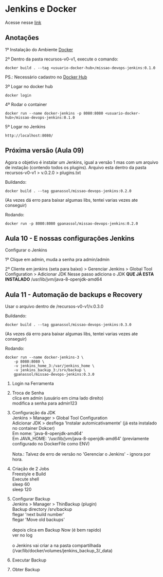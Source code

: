 # Jenkins e Docker

Acesse nesse [link](https://gitlab.com/rocha.public/cursos/jenkins-em-larga-escala/-/wikis/02-Jenkins-e-Docker)

## Anotações

1º Instalação do Ambiente [Docker](https://docs.docker.com/get-docker/)

2º Dentro da pasta recursos-v0-v1, execute o comando:

```
docker build . --tag <usuario-docker-hub>/missao-devops-jenkins:0.1.0
```

PS.: Necessário cadastro no [Docker Hub](https://hub.docker.com/)

3º Logar no docker hub

```
docker login
```

4º Rodar o container

```
docker run --name docker-jenkins -p 8080:8080 <usuario-docker-hub>/missao-devops-jenkins:0.1.0
```

5º Logar no Jenkins

```
http://localhost:8080/
```

## Próxima versão (Aula 09)

Agora o objetivo é instalar um Jenkins, igual a versão 1 mas com um arquivo de instação (contendo todos os plugins). Arquivo esta dentro da pasta recursos-v0-v1 > v.0.2.0 > plugins.txt

Buildando:

```
docker build . --tag gpanassol/missao-devops-jenkins:0.2.0
```

(As vezes dá erro para baixar algumas libs, tentei varias vezes ate conseguir)

Rodando:

```
docker run -p 8080:8080 gpanassol/missao-devops-jenkins:0.2.0
```

## Aula 10 - E nossas configurações Jenkins

Configurar o Jenkins

1º Clique em admin, muda a senha pra admin/admin

2º Cliente em jenkins (seta para baixo) > Gerenciar Jenkins > Global Tool Configuration > Adicionar JDK 
    Nesse passo adiciona o JDK <b>QUE JÁ ESTA INSTALADO</b> /usr/lib/jvm/java-8-openjdk-amd64


## Aula 11 - Automação de backups e Recovery

Usar o arquivo dentro de /recursos-v0-v1/v.0.3.0

Buildando:

```
docker build . --tag gpanassol/missao-devops-jenkins:0.3.0
```

(As vezes dá erro para baixar algumas libs, tentei varias vezes ate conseguir)

Rodando:

```
docker run --name docker-jenkins-3 \
    -p 8080:8080 \
    -v jenkins_home_3:/var/jenkins_home \
    -v jenkins_backup_3:/srv/backup \
    gpanassol/missao-devops-jenkins:0.3.0
```

1. Login na Ferramenta
2. Troca de Senha
    <br/>clica em admin (usuário em cima lado direito)
    <br/>modifica a senha para admin123

3. Configuração da JDK
    <br/>Jenkins > Manager > Global Tool Configuration
    <br/>Adicionar JDK > desflega 'Instalar automicativamente' (já esta instalado no container Dokcer) 
    <br/>Em nome: 'java-8-openjdk-amd64'
    <br/>Em JAVA_HOME: '/usr/lib/jvm/java-8-openjdk-amd64' (previamente configurado no DockerFile como ENV)
    <br/>
    <br/>Nota.: Talvez de erro de versão no 'Gerenciar o Jenkins' - ignora por hora.

4. Criação de 2 Jobs 
    <br/>Freestyle e Build
    <br/>    Execute shell
    <br/>        sleep 60
    <br/>        sleep 120

5. Configurar Backup
    <br/>Jenkins > Manager > ThinBackup (plugin)
    <br/>Backup directory /srv/backup
    <br/>flegar 'next build number'
    <br/>flegar 'Move old backups'
    <br/>
    <br/>depois clica em Backup Now (é bem rapido)
    <br/>ver no log
    <br/>
    <br/>o Jenkins vai criar a na pasta compartilhada (/var/lib/docker/volumes/jenkins_backup_3/_data)

6. Executar Backup

7. Obter Backup
